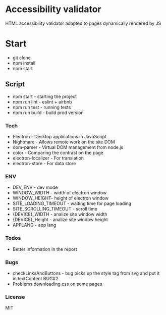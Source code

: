 # Accessibility validator

HTML accessibility validator adapted to pages dynamically rendered by JS

# Start

- git clone
- npm install
- npm start

## Script

- npm start - starting the project
- npm run lint - eslint + airbnb
- npm run test - running tests
- npm run build - build prod version

### Tech

- Electron - Desktop applications in JavaScript
- Nightmare - Allows remote work on the site DOM
- dom-parser - Virtual DOM management from node.js
- color - Comparing the contrast on the page
- electron-localizer - For translation
- electron-store - For data store

### ENV

- DEV_ENV - dev mode
- WINDOW_WIDTH - width of electron window
- WINDOW_HEIGHT- height of electron window
- SITE_LOADING_TIMEOUT - waiting time for page loading
- SITE_SCROLLING_TIMEOUT - scroll time
- {DEVICE}\_WIDTH - analize site window width
- {DEVICE}\_Height - analize site window height
- APPLANG - app lang

### Todos

- Better information in the report

### Bugs

- checkLinksAndButtons - bug picks up the style tag from svg and put it in textContent BUG#2
- Problems downloading css on some pages

### License

MIT
